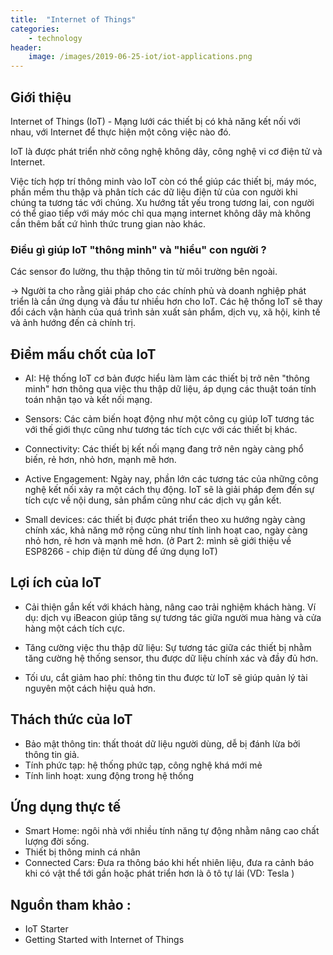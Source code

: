 ```yaml
---
title:  "Internet of Things"
categories: 
    - technology
header:
    image: /images/2019-06-25-iot/iot-applications.png
---
```


## Giới thiệu 
Internet of Things (IoT) - Mạng lưới các thiết bị có khả năng kết nối với nhau, với Internet để thực hiện một công việc nào đó. 

IoT là được phát triển nhờ công nghệ không dây, công nghệ vi cơ điện tử và Internet. 

Việc tích hợp trí thông minh vào IoT còn có thể giúp các thiết bị, máy móc, phần mềm thu thập và phân tích các dữ liệu điện tử của con người khi chúng ta tương tác với chúng. Xu hướng tất yếu trong tương lai, con người có thể giao tiếp với máy móc chỉ qua mạng internet không dây mà không cần thêm bất cứ hình thức trung gian nào khác. 

### Điều gì giúp IoT "thông minh" và "hiểu" con người ? 

Các sensor đo lường, thu thập thông tin từ môi trường bên ngoài. 

-> Người ta cho rằng giải pháp cho các chính phủ và doanh nghiệp phát triển là cần ứng dụng và đầu tư nhiều hơn cho IoT. Các hệ thống IoT sẽ thay đổi cách vận hành của quá trình sản xuất sản phẩm, dịch vụ, xã hội, kinh tế và ảnh hướng đến cả chính trị. 

## Điểm mấu chốt của IoT 
- AI: Hệ thống IoT cơ bản được hiểu làm làm các thiết bị trở nên "thông minh" hơn thông qua việc thu thập dữ liệu, áp dụng các thuật toán tính toán nhận tạo và kết nối mạng. 

- Sensors: Các cảm biến hoạt động như một công cụ giúp IoT tương tác với thế giới thực cũng như tương tác tích cực với các thiết bị khác. 

- Connectivity: Các thiết bị kết nối mạng đang trở nên ngày càng phổ biến, rẻ hơn, nhỏ hơn, mạnh mẽ hơn. 

- Active Engagement: Ngày nay, phần lớn các tương tác của những công nghệ kết nối xảy ra một cách thụ động. IoT sẽ là giải pháp đem đến sự tích cực về nội dung, sản phẩm cũng như các dịch vụ gắn kết. 

- Small devices: các thiết bị được phát triển theo xu hướng ngày càng chính xác, khả năng mở rộng cũng như tính linh hoạt cao, ngày càng nhỏ hơn, rẻ hơn và mạnh mẽ hơn. (ở Part 2: mình sẽ giới thiệu về ESP8266 - chip điện tử dùng để ứng dụng IoT) 

## Lợi ích của IoT 

- Cải thiện gắn kết với khách hàng, nâng cao trải nghiệm khách hàng. Ví dụ: dịch vụ iBeacon giúp tăng sự tương tác giữa người mua hàng và cửa hàng một cách tích cực. 

- Tăng cường việc thu thập dữ liệu: Sự tương tác giữa các thiết bị nhằm tăng cường hệ thống sensor, thu được dữ liệu chính xác và đầy đủ hơn. 

- Tối ưu, cắt giảm hao phí: thông tin thu được từ IoT sẽ giúp quản lý tài nguyên một cách hiệu quả hơn. 

## Thách thức của IoT 
- Bảo mật thông tin: thất thoát dữ liệu người dùng, dễ bị đánh lừa bởi thông tin giả. 
- Tính phức tạp: hệ thống phức tạp, công nghệ khá mới mẻ 
- Tính linh hoạt: xung động trong hệ thống 

## Ứng dụng thực tế 
- Smart Home: ngôi nhà với nhiều tính năng tự động nhằm nâng cao chất lượng đời sống. 
- Thiết bị thông minh cá nhân 
- Connected Cars: Đưa ra thông báo khi hết nhiên liệu, đưa ra cảnh báo khi có vật thể tới gần hoặc phát triển hơn là ô tô tự lái (VD: Tesla ) 

## Nguồn tham khảo :
- IoT Starter 
- Getting Started with Internet of Things 
